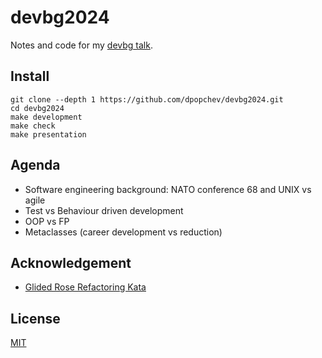 # devbg2024

Notes and code for my [devbg talk](https://dev.bg/event/python-metaprogramming-or-what-i-should-have-known-from-the-start/).

## Install

```
git clone --depth 1 https://github.com/dpopchev/devbg2024.git
cd devbg2024
make development
make check
make presentation
```

## Agenda

- Software engineering background: NATO conference 68 and UNIX vs agile
- Test vs Behaviour driven development
- OOP vs FP
- Metaclasses (career development vs reduction)

## Acknowledgement

- [Glided Rose Refactoring Kata](https://github.com/emilybache/GildedRose-Refactoring-Kata/tree/main)

## License

[MIT](LICENSE)
